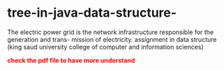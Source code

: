 # tree-in-java-data-structure-
The electric power grid is the network infrastructure responsible for the generation and trans- mission of electricity. assignment in data structure  (king saud university college of computer and information sciences) <br>
<p style="color: red;"><b>check the pdf file to have more understand<b><p>
